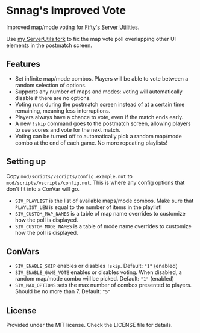 # Snnag's Improved Vote

Improved map/mode voting for [Fifty's Server Utilities](https://northstar.thunderstore.io/package/Fifty/Server_Utilities/).

Use [my ServerUtils fork](https://github.com/cpdt/Snnag.ServerUtils) to fix the map vote poll overlapping other UI elements in the postmatch screen.

## Features

 - Set infinite map/mode combos. Players will be able to vote between a random selection of options.
 - Supports any number of maps and modes: voting will automatically disable if there are no options.
 - Voting runs during the postmatch screen instead of at a certain time remaining, meaning less interruptions.
 - Players always have a chance to vote, even if the match ends early.
 - A new `!skip` command goes to the postmatch screen, allowing players to see scores and vote for the next match.
 - Voting can be turned off to automatically pick a random map/mode combo at the end of each game. No more repeating playlists!

## Setting up

Copy `mod/scripts/vscripts/config.example.nut` to `mod/scripts/vscripts/config.nut`. This is where any config options that don't
fit into a ConVar will go.

 - `SIV_PLAYLIST` is the list of available maps/mode combos. Make sure that `PLAYLIST_LEN` is equal to the number of items in the playlist!
 - `SIV_CUSTOM_MAP_NAMES` is a table of map name overrides to customize how the poll is displayed.
 - `SIV_CUSTOM_MODE_NAMES` is a table of mode name overrides to customize how the poll is displayed.

## ConVars

 - `SIV_ENABLE_SKIP` enables or disables `!skip`. Default: `"1"` (enabled)
 - `SIV_ENABLE_GAME_VOTE` enables or disables voting. When disabled, a random map/mode combo will be picked. Default: `"1"` (enabled)
 - `SIV_MAX_OPTIONS` sets the max number of combos presented to players. Should be no more than 7. Default: `"5"`

## License

Provided under the MIT license. Check the LICENSE file for details.
